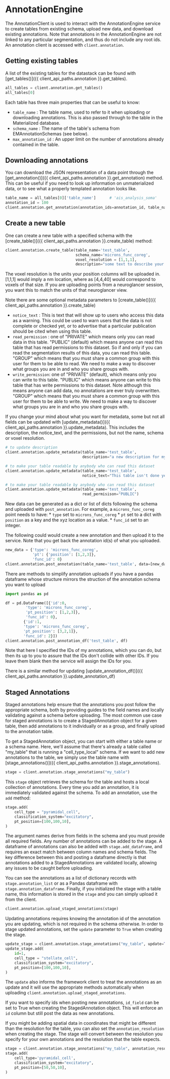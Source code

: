 # AnnotationEngine

The AnnotationClient is used to interact with the AnnotationEngine
service to create tables from existing schema, upload new data, and
download existing annotations. Note that annotations in the
AnnotationEngine are not linked to any particular segmentation, and thus
do not include any root ids. An annotation client is accessed with
`client.annotation`.

## Getting existing tables

A list of the existing tables for the datastack can be found with
[get_tables()]({{ client_api_paths.annotation }}.get_tables).

```python
all_tables = client.annotation.get_tables()
all_tables[0]
```

Each table has three main properties that can be useful to know:

- `table_name` : The table name, used to refer to it when uploading or
  downloading annotations. This is also passed through to the table in
  the Materialized database.
- `schema_name` : The name of the table's schema from
  EMAnnotationSchemas (see below).
- `max_annotation_id` : An upper limit on the number of annotations
  already contained in the table.

## Downloading annotations

You can download the JSON representation of a data point through the
[get_annotation()]({{ client_api_paths.annotation }}.get_annotation)
method. This can be useful if you need to look up
information on unmaterialized data, or to see what a properly templated
annotation looks like.

```python
table_name = all_tables[0]['table_name']      # 'ais_analysis_soma'
annotation_id = 100
client.annotation.get_annotation(annotation_ids=annotation_id, table_name=table_name)
```

## Create a new table

One can create a new table with a specified schema with the
[create_table()]({{ client_api_paths.annotation }}.create_table)
method:

```python
client.annotation.create_table(table_name='test_table',
                               schema_name='microns_func_coreg',
                               voxel_resolution = [1,1,1],
                               description="some text to describe your table")
```

The voxel resolution is the units your position columns will be uploaded
in. \[1,1,1\] would imply a nm location, where as \[4,4,40\] would
correspond to voxels of that size. If you are uploading points from a
neuroglancer session, you want this to match the units of that
neuroglancer view.

Note there are some optional metadata parameters to
[create_table()]({{ client_api_paths.annotation }}.create_table)

- `notice_text` : This is text that will show up to users who access
  this data as a warning. This could be used to warn users that the
  data is not complete or checked yet, or to advertise that a
  particular publication should be cited when using this table.
- `read_permission` : one of \"PRIVATE\" which means only you can read
  data in this table. \"PUBLIC\" (default) which means anyone can read
  this table that has read permissions to this dataset. So if and only
  if you can read the segmentation results of this data, you can read
  this table. \"GROUP\" which means that you must share a common group
  with this user for them to be able to read. We need to make a way to
  discover what groups you are in and who you share groups with.
- `write_permission`: one of \"PRIVATE\" (default), which means only
  you can write to this table. \"PUBLIC\" which means anyone can write
  to this table that has write permissions to this dataset. Note
  although this means anyone can add data, no annotations are ever
  truly overwritten. \"GROUP\" which means that you must share a
  common group with this user for them to be able to write. We need to
  make a way to discover what groups you are in and who you share
  groups with.

If you change your mind about what you want for metadata, some but not
all fields can be updated with
[update_metadata()]({{ client_api_paths.annotation }}.update_metadata). This includes the 
description, the notice_text, and the permissions, but not the name, schema or voxel 
resolution.

```python
# to update description
client.annotation.update_metadata(table_name='test_table',
                                  description="a new description for my table")

# to make your table readable by anybody who can read this dataset
client.annotation.update_metadata(table_name='test_table',
                                  notice_text="This table isn't done yet, don't trust it. Contact me")

# to make your table readable by anybody who can read this dataset
client.annotation.update_metadata(table_name='test_table',
                                  read_permisison="PUBLIC")
```

New data can be generated as a dict or list of dicts following the
schema and uploaded with `post_annotation`. For example, a
`microns_func_coreg` point needs to have: \* `type` set to
`microns_func_coreg` \* `pt` set to a dict with `position` as a key and
the xyz location as a value. \* `func_id` set to an integer.

The following could would create a new annotation and then upload it to
the service. Note that you get back the annotation id(s) of what you
uploaded.

```python
new_data = {'type': 'microns_func_coreg',
            'pt': {'position': [1,2,3]},
            'func_id': 0}
client.annotation.post_annotation(table_name='test_table', data=[new_data])
```

There are methods to simplify annotation uploads if you have a pandas
dataframe whose structure mirrors the struction of the annotation schema
you want to upload

```python
import pandas as pd

df = pd.DataFrame([{'id':0,
         'type': 'microns_func_coreg',
         'pt_position': [1,2,3]},
         'func_id': 0},
        {'id':1,
        'type': 'microns_func_coreg',
        'pt_position': [3,2,1]},
        'func_id': 2}])
client.annotation.post_annotation_df('test_table', df)
```

Note that here I specified the IDs of my annotations, which you can do,
but then its up to you to assure that the IDs don\'t collide with other
IDs. If you leave them blank then the service will assign the IDs for
you.

There is a similar method for updating
[update_annotation_df()]({{ client_api_paths.annotation }}.update_annotation_df)

## Staged Annotations

Staged annotations help ensure that the annotations you post follow the
appropriate schema, both by providing guides to the field names and
locally validating against a schema before uploading. The most common
use case for staged annotations is to create a StagedAnnotation object
for a given table, then add annotations to it individually or as a
group, and finally upload to the annotation table.

To get a StagedAnnotation object, you can start with either a table name
or a schema name. Here, we\'ll assume that there\'s already a table
called \"my_table\" that is running a \"cell_type_local\" schema. If we
want to add new annotations to the table, we simply use the table name
with [stage_annotations()]({{ client_api_paths.annotation }}.stage_annotations).

```python
stage = client.annotation.stage_annotations("my_table")
```

This `stage` object retrieves the schema for the table and hosts a local
collection of annotations. Every time you add an annotation, it is
immediately validated against the schema. To add an annotation, use the
`add` method:

```python
stage.add(
    cell_type = "pyramidal_cell",
    classification_system="excitatory",
    pt_position=[100,100,10],
)
```

The argument names derive from fields in the schema and you must provide
all required fields. Any number of annotations can be added to the
stage. A dataframe of annotations can also be added with
`stage.add_dataframe`, and requires an exact match between column names
and schema fields. The key difference between this and posting a
dataframe directly is that annotations added to a StagedAnnotations are
validated locally, allowing any issues to be caught before uploading.

You can see the annotations as a list of dictionary records with
`stage.annotation_list` or as a Pandas dataframe with
`stage.annotation_dataframe`. Finally, if you initialized the stage with
a table name, this information is stored in the `stage` and you can
simply upload it from the client.

```python
client.annotation.upload_staged_annotations(stage)
```

Updating annotations requires knowing the annotation id of the
annotation you are updating, which is not required in the schema
otherwise. In order to stage updated annotations, set the `update`
parameter to `True` when creating the stage.

```python
update_stage = client.annotation.stage_annotations("my_table", update=True)
update_stage.add(
    id=1,
    cell_type = "stellate_cell",
    classification_system="excitatory",
    pt_position=[100,100,10],
)
```

The `update` also informs the framework client to treat the annotations
as an update and it will use the appropriate methods automatically when
uploading `client.annotation.upload_staged_annotations`.

If you want to specify ids when posting new annotations, `id_field` can
be set to True when creating the StagedAnnotation object. This will
enforce an `id` column but still post the data as new annotations.

If you might be adding spatial data in coordinates that might be
different than the resolution for the table, you can also set the
`annotation_resolution` when creating the stage. The stage will convert
between the resolution you specify for your own annotations and the
resolution that the table expects.

```python
stage = client.annotation.stage_annotations("my_table", annotation_resolution=[8,8,40])
stage.add(
    cell_type='pyramidal_cell',
    classification_system="excitatory",
    pt_position=[50,50,10],
)
```
